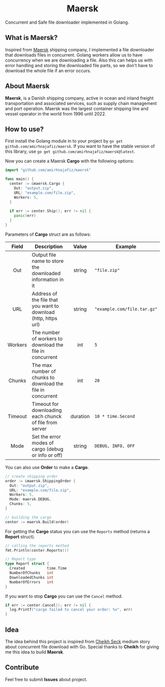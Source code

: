 <h1 align="center">
  Maersk
</h1>

Concurrent and Safe file downloader implemented in Golang.

## What is Maersk?

Inspired from [Maersk](https://www.maersk.com/) shipping company, I implemented a file downloader that downloads files
in concurrent. Golang workers allow us to have concurrency when we are downloading a file. Also this can helps us with
error handling and storing the downloaded file parts, so we don't have to download the whole file if an error occurs.

## About Maersk

**Maersk**, is a Danish shipping company, active in ocean and inland freight transportation and associated services, 
such as supply chain management and port operation. 
Maersk was the largest container shipping line and vessel operator in the world from 1996 until 2022.

## How to use?

First install the Golang module in to your project by ```go get github.com/amirhnajafiz/maersk```. If you want to have the stable version of this
library, use ```go get github.com/amirhnajafiz/maersk@latest```.

Now you can create a Maersk **Cargo** with the following options:

```go
import "github.com/amirhnajafiz/maersk"

func main() {
  center := &maersk.Cargo {
    Out: "output.zip",
    URL: "example.com/file.zip",
    Workers: 5,
  }
  
  if err := center.Ship(); err != nil {
    panic(err)
  }
}
```

Parameters of **Cargo** struct are as follows:
 
| Field       | Description                                                     | Value    | Example                         |
| :---------: | --------------------------------------------------------------- | :------: | ------------------------------- |
| Out         | Output file name to store the downloaded information in it      | string   | ```"file.zip"```                |
| URL         | Address of the file that you want to download (http, https url) | string   | ```"example.com/file.tar.gz"``` |
| Workers     | The number of workers to download the file in concurrent        | int      | ```5```                         |
| Chunks      | The max number of chunks to download the file in concurrent     | int      | ```20```                        |
| Timeout     | Timeout for downloading each chunck of file from server         | duration | ```10 * time.Second```          |
| Mode        | Set the error modes of cargo (debug or info or off)             | string   | ```DEBUG, INFO, OFF```          |

You can also use **Order** to make a **Cargo**.

```go
// create shipping order
order := &maersk.ShippingOrder {
  Out: "output.zip",
  URL: "example.com/file.zip",
  Workers: 5,
  Mode: maersk.DEBUG,
  Chunks: 5,
}

// building the cargo
center := maersk.Build(order)
```

For getting the **Cargo** status you can use the ```Reports``` method (returns a **Report** struct).

```go
// calling the reports method
fmt.Println(center.Reports())
```

```go
// Report type
type Report struct {
  Created          time.Time
  NumberOfChunks   int
  DownloadedChunks int
  NumberOfErrors   int
}
```

If you want to stop **Cargo** you can use the ```Cancel``` method.

```go
if err := center.Cancel(); err != nil {
  log.Printf("cargo failed to cancel your order: %v", err)
}
```

## Idea

The idea behind this project is inspired from [Cheikh Seck](https://blog.devgenius.io/concurrent-file-download-with-go-495d7b946492) 
medium story about concurrent file download with Go. Special thanks to **Cheikh** for giving me this idea to build **Maersk**.

## Contribute

Feel free to submit **Issues** about project.

